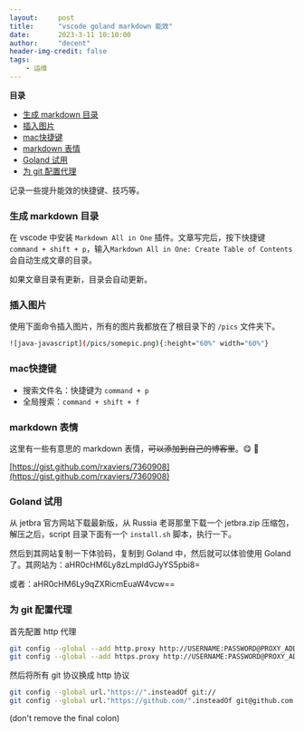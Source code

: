 ```yaml
---
layout:     post
title:      "vscode goland markdown 能效"
date:       2023-3-11 10:10:00
author:     "decent"
header-img-credit: false
tags:
    - 运维
---
```


**目录**

- [生成 markdown 目录](#生成-markdown-目录)
- [插入图片](#插入图片)
- [mac快捷键](#mac快捷键)
- [markdown 表情](#markdown-表情)
- [Goland 试用](#goland-试用)
- [为 git 配置代理](#为-git-配置代理)

记录一些提升能效的快捷键、技巧等。

### 生成 markdown 目录
在 vscode 中安装 `Markdown All in One` 插件。文章写完后，按下快捷键 `command + shift + p`，输入`Markdown All in One: Create Table of Contents` 会自动生成文章的目录。

如果文章目录有更新，目录会自动更新。

### 插入图片
使用下面命令插入图片，所有的图片我都放在了根目录下的 `/pics` 文件夹下。

```sh
![java-javascript](/pics/somepic.png){:height="60%" width="60%"}
```

### mac快捷键
* 搜索文件名：快捷键为 `command + p`
* 全局搜索：`command + shift + f`

### markdown 表情
这里有一些有意思的 markdown 表情，~~可以添加到自己的博客里~~。:yum: :helicopter:

[https://gist.github.com/rxaviers/7360908](https://gist.github.com/rxaviers/7360908)

### Goland 试用
从 jetbra 官方网站下载最新版，从 Russia 老哥那里下载一个 jetbra.zip 压缩包，解压之后，script 目录下面有一个 `install.sh` 脚本，执行一下。

然后到其网站复制一下体验码，复制到 Goland 中，然后就可以体验使用 Goland 了。其网站为：aHR0cHM6Ly8zLmpldGJyYS5pbi8=

或者：aHR0cHM6Ly9qZXRicmEuaW4vcw==

### 为 git 配置代理

首先配置 http 代理
```sh
git config --global --add http.proxy http://USERNAME:PASSWORD@PROXY_ADDRESS:PROXY_PORT
git config --global --add https.proxy http://USERNAME:PASSWORD@PROXY_ADDRESS:PROXY_PORT
```

然后将所有 git 协议换成 http 协议
```sh
git config --global url."https://".insteadOf git://
git config --global url."https://github.com/".insteadOf git@github.com: 
```
(don't remove the final colon)